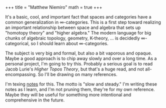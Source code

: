 +++
title = "Matthew Niemiro"
math = true
+++


It's a basic, cool, and important fact that spaces and categories have a common generalization in ∞-categories. This is a first step toward realizing an important relationship between space and algebra that sets up "homotopy theory" and "higher algebra." The modern language for big chunks of algebraic topology, geometry, K-theory, ... is decidedly ∞-categorical, so I should learn about ∞-categories. 

The subject is very big and formal, but also a bit vaporous and opaque. Maybe a good approach is to chip away slowly and over a long time. As a personal project, I'm going to try this. Probably a serious goal is to read Jacob Lurie's *Higher Topos Theory*, but that's a huge read, and not all-encompassing. So I'll be drawing on many references.

I'm texing [notes](/ct.pdf) for this. The motto is "slow and steady." I'm writing these notes as I learn, and I'm not pruning them, they're for my own reference. Maybe they will be useful for something more intentional and comprehensive in the future.